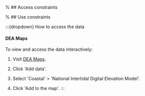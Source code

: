 % ## Access constraints

% ## Use constraints

:::{dropdown} How to access the data
#### DEA Maps

To view and access the data interactively:

1) Visit [DEA Maps](https://maps.dea.ga.gov.au).

2) Click 'Add data'.

3) Select 'Coastal' > 'National Intertidal Digital Elevation Model'.

4) Click 'Add to the map'.
:::

